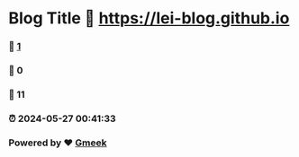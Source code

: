 # Blog Title :link: https://lei-blog.github.io 
### :page_facing_up: [1](https://lei-blog.github.io/tag.html) 
### :speech_balloon: 0 
### :hibiscus: 11 
### :alarm_clock: 2024-05-27 00:41:33 
### Powered by :heart: [Gmeek](https://github.com/Meekdai/Gmeek)
